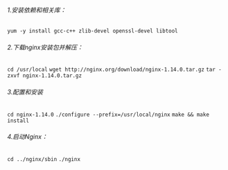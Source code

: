 ###### 1.安装依赖和相关库：
`yum -y install gcc-c++ zlib-devel openssl-devel libtool`
###### 2.下载nginx安装包并解压：
`cd /usr/local`
`wget http://nginx.org/download/nginx-1.14.0.tar.gz`
`tar -zxvf nginx-1.14.0.tar.gz`
###### 3.配置和安装
`cd nginx-1.14.0`
`./configure --prefix=/usr/local/nginx`
`make && make install`
###### 4.启动Nginx：
`cd ../nginx/sbin`
`./nginx`
